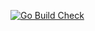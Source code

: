 [![Go Build Check](https://github.com/mx-gp/user_crud/actions/workflows/workflow.yml/badge.svg)](https://github.com/mx-gp/user_crud/actions/workflows/workflow.yml)
